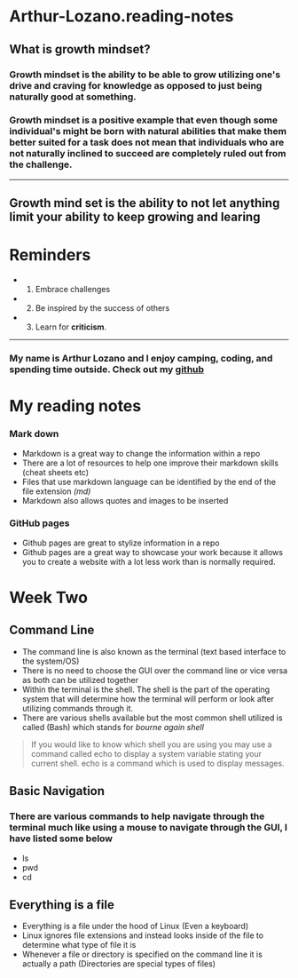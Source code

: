 # Arthur-Lozano.reading-notes
## What is growth mindset?
### Growth mindset is the ability to be able to grow utilizing one's drive and craving for knowledge as opposed to just being naturally good at something.
### Growth mindset is a positive example that even though some individual's might be born with natural abilities that make them better suited for a task does not mean that individuals who are not naturally inclined to succeed are completely ruled out from the challenge.  
---
## Growth mind set is the ability to **not** let anything limit your ability to keep growing and learing
# Reminders
- 1. Embrace challenges 
- 2. Be inspired by the success of others 
- 3. Learn for **criticism**.
---


### My name is Arthur Lozano and I enjoy camping, coding, and spending time outside.  Check out my [github](https://github.com/Arthur-Lozano)



# My reading notes

### Mark down
* Markdown is a great way to change the information within a repo
* There are a lot of resources to help one improve their markdown skills (cheat sheets etc)
* Files that use markdown language can be identified by the end of the file extension *(md)*
* Markdown also allows quotes and images to be inserted 


### GitHub pages

* Github pages are great to stylize information in a repo
* Github pages are a great way to showcase your work because it allows you to create a website with a lot less work than is normally required.


# Week Two

## Command Line 

* The command line is also known as the terminal (text based interface to the system/OS)
* There is no need to choose the GUI over the command line or vice versa as both can be utilized together
* Within the terminal is the shell.  The shell is the part of the operating system that will determine how the terminal will perform or look after utilizing commands through it.
* There are various shells available but the most common shell utilized is called (Bash) which stands for *bourne again shell* 
> If you would like to know which shell you are using you may use a command called echo to display a system variable stating your current shell. echo is a command which is used to display messages.

## Basic Navigation

### There are various commands to help navigate through the terminal much like using a mouse to navigate through the GUI, I have listed some below

* ls
* pwd
* cd

##  Everything is a file 

* Everything is a file under the hood of Linux (Even a keyboard)
* Linux ignores file extensions and instead looks inside of the file to determine what type of file it is
* Whenever a file or directory is specified on the command line it is actually a path (Directories are special types of files)

